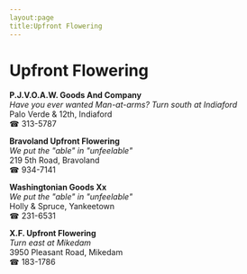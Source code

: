 ```yaml
---
layout:page
title:Upfront Flowering
---
```

# Upfront Flowering

**P.J.V.O.A.W. Goods And Company**  
_Have you ever wanted Man-at-arms? 
Turn south at Indiaford_  
Palo Verde & 12th, Indiaford  
☎ 313-5787



**Bravoland Upfront Flowering**  
_We put the "able" in "unfeelable"_  
219 5th Road, Bravoland  
☎ 934-7141



**Washingtonian Goods Xx**  
_We put the "able" in "unfeelable"_  
Holly & Spruce, Yankeetown  
☎ 231-6531



**X.F. Upfront Flowering**  
_Turn east at Mikedam_  
3950 Pleasant Road, Mikedam  
☎ 183-1786



